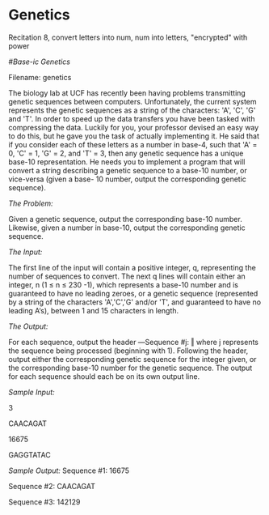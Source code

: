 # Genetics
Recitation 8, convert letters into num, num into letters, "encrypted" with power


#*Base-ic Genetics*


Filename: genetics

The biology lab at UCF has recently been having problems transmitting genetic sequences
between computers. Unfortunately, the current system represents the genetic sequences as a
string of the characters: 'A', 'C', 'G' and 'T'. In order to speed up the data transfers you have been
tasked with compressing the data. Luckily for you, your professor devised an easy way to do this,
but he gave you the task of actually implementing it. He said that if you consider each of these
letters as a number in base-4, such that 'A' = 0, 'C' = 1, 'G' = 2, and 'T' = 3, then any genetic
sequence has a unique base-10 representation. He needs you to implement a program that will
convert a string describing a genetic sequence to a base-10 number, or vice-versa (given a base-
10 number, output the corresponding genetic sequence).

*The Problem:*

Given a genetic sequence, output the corresponding base-10 number. Likewise, given a number
in base-10, output the corresponding genetic sequence.

*The Input:*

The first line of the input will contain a positive integer, q, representing the number of sequences
to convert. The next q lines will contain either an integer, n (1 ≤ n ≤ 230
-1), which represents a
base-10 number and is guaranteed to have no leading zeroes, or a genetic sequence (represented
by a string of the characters 'A','C','G' and/or 'T', and guaranteed to have no leading A‘s), between
1 and 15 characters in length.

*The Output:*

For each sequence, output the header ―Sequence #j: ‖ where j represents the sequence
being processed (beginning with 1). Following the header, output either the corresponding
genetic sequence for the integer given, or the corresponding base-10 number for the genetic
sequence. The output for each sequence should each be on its own output line.

*Sample Input:*

3

CAACAGAT

16675

GAGGTATAC

*Sample Output:*
Sequence #1: 16675

Sequence #2: CAACAGAT

Sequence #3: 142129

